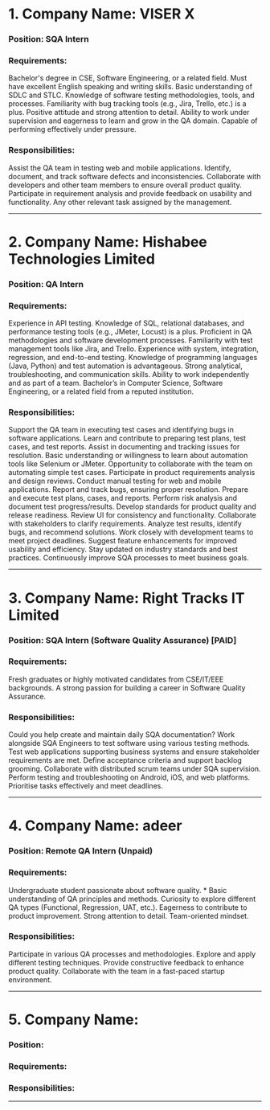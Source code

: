 # 1. Company Name: VISER X

### Position: SQA Intern

### Requirements:

Bachelor's degree in CSE, Software Engineering, or a related field. Must have excellent English speaking and writing skills. Basic understanding of SDLC and STLC. Knowledge of software testing methodologies, tools, and processes. Familiarity with bug tracking tools (e.g., Jira, Trello, etc.) is a plus. Positive attitude and strong attention to detail. Ability to work under supervision and eagerness to learn and grow in the QA domain. Capable of performing effectively under pressure.

### Responsibilities:

Assist the QA team in testing web and mobile applications. Identify, document, and track software defects and inconsistencies. Collaborate with developers and other team members to ensure overall product quality. Participate in requirement analysis and provide feedback on usability and functionality. Any other relevant task assigned by the management.

---

# 2. Company Name: Hishabee Technologies Limited

### Position: QA Intern

### Requirements:

Experience in API testing. Knowledge of SQL, relational databases, and performance testing tools (e.g., JMeter, Locust) is a plus. Proficient in QA methodologies and software development processes. Familiarity with test management tools like Jira, and Trello. Experience with system, integration, regression, and end-to-end testing. Knowledge of programming languages (Java, Python) and test automation is advantageous. Strong analytical, troubleshooting, and communication skills. Ability to work independently and as part of a team. Bachelor’s in Computer Science, Software Engineering, or a related field from a reputed institution.

### Responsibilities:

Support the QA team in executing test cases and identifying bugs in software applications. Learn and contribute to preparing test plans, test cases, and test reports. Assist in documenting and tracking issues for resolution. Basic understanding or willingness to learn about automation tools like Selenium or JMeter. Opportunity to collaborate with the team on automating simple test cases. Participate in product requirements analysis and design reviews.
Conduct manual testing for web and mobile applications. Report and track bugs, ensuring proper resolution. Prepare and execute test plans, cases, and reports.
Perform risk analysis and document test progress/results. Develop standards for product quality and release readiness. Review UI for consistency and functionality. Collaborate with stakeholders to clarify requirements. Analyze test results, identify bugs, and recommend solutions. Work closely with development teams to meet project deadlines. Suggest feature enhancements for improved usability and efficiency. Stay updated on industry standards and best practices. Continuously improve SQA processes to meet business goals.

---

# 3. Company Name: Right Tracks IT Limited

### Position: SQA Intern (Software Quality Assurance) [PAID]

### Requirements:

Fresh graduates or highly motivated candidates from CSE/IT/EEE backgrounds. A strong passion for building a career in Software Quality Assurance.

### Responsibilities:

Could you help create and maintain daily SQA documentation? Work alongside SQA Engineers to test software using various testing methods. Test web applications supporting business systems and ensure stakeholder requirements are met. Define acceptance criteria and support backlog grooming. Collaborate with distributed scrum teams under SQA supervision. Perform testing and troubleshooting on Android, iOS, and web platforms. Prioritise tasks effectively and meet deadlines.

---

# 4. Company Name: adeer

### Position: Remote QA Intern (Unpaid)

### Requirements:

Undergraduate student passionate about software quality. * Basic understanding of QA principles and methods. Curiosity to explore different QA types (Functional, Regression, UAT, etc.). Eagerness to contribute to product improvement. Strong attention to detail. Team-oriented mindset.

### Responsibilities:

Participate in various QA processes and methodologies. Explore and apply different testing techniques. Provide constructive feedback to enhance product quality. Collaborate with the team in a fast-paced startup environment.

---

# 5. Company Name: 

### Position: 

### Requirements:

### Responsibilities:

---